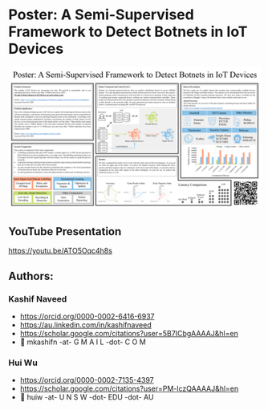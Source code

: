 # Poster: A Semi-Supervised Framework to Detect Botnets in IoT Devices

![Poster: A Semi-Supervised Framework to Detect Botnets in IoT Devices](poster-16-9.png?raw=true "Poster: A Semi-Supervised Framework to Detect Botnets in IoT Devices")

## YouTube Presentation
https://youtu.be/ATO5Oqc4h8s

## Authors:
### Kashif Naveed
* https://orcid.org/0000-0002-6416-6937
* https://au.linkedin.com/in/kashifnaveed
* https://scholar.google.com/citations?user=5B7ICbgAAAAJ&hl=en
* :email: mkashifn -at- G M A I L -dot- C O M
### Hui Wu
* https://orcid.org/0000-0002-7135-4397
* https://scholar.google.com/citations?user=PM-lczQAAAAJ&hl=en
* :email: huiw -at- U N S W -dot- EDU -dot- AU

